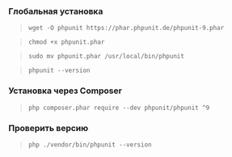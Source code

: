 ### Глобальная установка
> `wget -O phpunit https://phar.phpunit.de/phpunit-9.phar`

> `chmod +x phpunit.phar`

> `sudo mv phpunit.phar /usr/local/bin/phpunit`

> `phpunit --version`

### Установка через Composer
> `php composer.phar require --dev phpunit/phpunit ^9`

### Проверить версию
> `php ./vendor/bin/phpunit --version`
